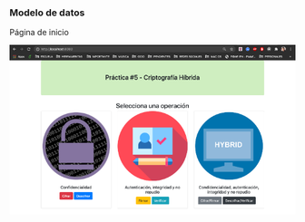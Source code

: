 ### Modelo de datos
Página de inicio

![Imagen](https://github.com/AaronGG11/Cryptography/blob/master/Practicas/Practica_Criptografia_Hibrida/images/index.png?raw=true) 